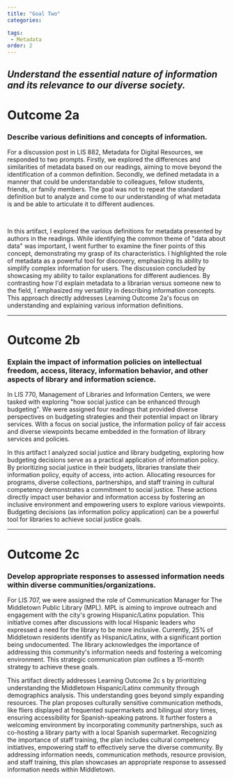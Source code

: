 ```yaml
---
title: "Goal Two"
categories:

tags:
 - Metadata
order: 2
---
```

<link href="{{ 'assets/css/dflip.min.css' | absolute_url }}" rel="stylesheet" type="text/css">
<link href="{{ 'assets/css/themify-icons.min.css' | absolute_url }}" rel="stylesheet" type="text/css">

## *Understand the essential nature of information and its relevance to our diverse society.*


# Outcome 2a
### Describe various definitions and concepts of information.

For a discussion post in LIS 882, Metadata for Digital Resources, we responded to two prompts. Firstly, we explored the differences and similarities of metadata based on our readings, aiming to move beyond the identification of a common definition. Secondly, we defined metadata in a manner that could be understandable to colleagues, fellow students, friends, or family members. The goal was not to repeat the standard definition but to analyze and come to our understanding of what metadata is and be able to articulate it to different audiences.
<div class="container">
    <div class="row">
        <div class="col-xs-12">
            <div id="flipbook" class="_df_book" height="500" webgl="true"
                backgroundcolor="#0f477e"
                source="{{ 'assets/pdf/Artifact4-LIS882-Discussion-Post.pdf' | absolute_url }}">
            </div>
        </div>
    </div>
</div>  <br>

In this artifact, I explored the various definitions for metadata presented by authors in the readings.  While identifying the common theme of "data about data" was important, I went further to examine the finer points of this concept, demonstrating my grasp of its characteristics.  I highlighted the role of metadata as a powerful tool for discovery, emphasizing its ability to simplify complex information for users.  The discussion concluded by showcasing my ability to tailor explanations for different audiences.  By contrasting how I'd explain metadata to a librarian versus someone new to the field, I emphasized my versatility in describing information concepts. This approach directly addresses Learning Outcome 2a's focus on understanding and explaining various information definitions.

---
# Outcome 2b
### Explain the impact of information policies on intellectual freedom, access, literacy, information behavior, and other aspects of library and information science.

In LIS 770, Management of Libraries and Information Centers, we were tasked with exploring "how social justice can be enhanced through budgeting". We were assigned four readings that provided diverse perspectives on budgeting strategies and their potential impact on library services.  With a focus on social justice, the information policy of fair access and diverse viewpoints became embedded in the formation of library services and policies.
<div class="container">
    <div class="row">
        <div class="col-xs-12">
            <div id="flipbook" class="_df_book" height="500" webgl="true"
                backgroundcolor="#0f477e"
                source="{{ 'assets/pdf/Artifact5-LIS770-RidleyMod9.pdf' | absolute_url }}">
            </div>
        </div>
    </div>
</div>

In this artifact I analyzed social justice and library budgeting, exploring how budgeting decisions serve as a practical application of information policy. By prioritizing social justice in their budgets, libraries translate their information policy, equity of access, into action.  Allocating resources for programs, diverse collections, partnerships, and staff training in cultural competency demonstrates a commitment to social justice. These actions directly impact user behavior and information access by fostering an inclusive environment and empowering users to explore various viewpoints.  Budgeting decisions (as information policy application) can be a powerful tool for libraries to achieve social justice goals.

---
# Outcome 2c
### Develop appropriate responses to assessed information needs within diverse communities/organizations.

For LIS 707, we were assigned the role of Communication Manager for The Middletown Public Library (MPL). MPL is aiming to improve outreach and engagement with the city's growing Hispanic/Latinx population. This initiative comes after discussions with local Hispanic leaders who expressed a need for the library to be more inclusive. Currently, 25% of Middletown residents identify as Hispanic/Latinx, with a significant portion being undocumented. The library acknowledges the importance of addressing this community's information needs and fostering a welcoming environment. This strategic communication plan outlines a 15-month strategy to achieve these goals.
<div class="container">
    <div class="row">
        <div class="col-xs-12">
            <div id="flipbook" class="_df_book" height="500" webgl="true"
                backgroundcolor="#0f477e"
                source="{{ 'assets/pdf/Artifact6-StratCommCaseStudy.pdf' | absolute_url }}">
            </div>
        </div>
    </div>
</div>

This artifact directly addresses Learning Outcome 2c s by prioritizing understanding the Middletown Hispanic/Latinx community through demographics analysis. This understanding goes beyond simply expanding resources. The plan proposes culturally sensitive communication methods, like fliers displayed at frequented supermarkets and bilingual story times, ensuring accessibility for Spanish-speaking patrons. It further fosters a welcoming environment by incorporating community partnerships, such as co-hosting a library party with a local Spanish supermarket. Recognizing the importance of staff training, the plan includes cultural competency initiatives, empowering staff to effectively serve the diverse community.  By addressing information needs, communication methods, resource provision, and staff training, this plan showcases an  appropriate response to assessed information needs within Middletown.
<script src="{{ 'assets/js/libs/jquery.min.js' | absolute_url }}" type="text/javascript"></script>
<script src="{{ 'assets/js/dflip.min.js' | absolute_url }}" type="text/javascript"></script>
